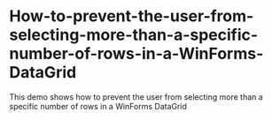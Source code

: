 # How-to-prevent-the-user-from-selecting-more-than-a-specific-number-of-rows-in-a-WinForms-DataGrid
This demo shows how to prevent the user from selecting more than a specific number of rows in a WinForms DataGrid
